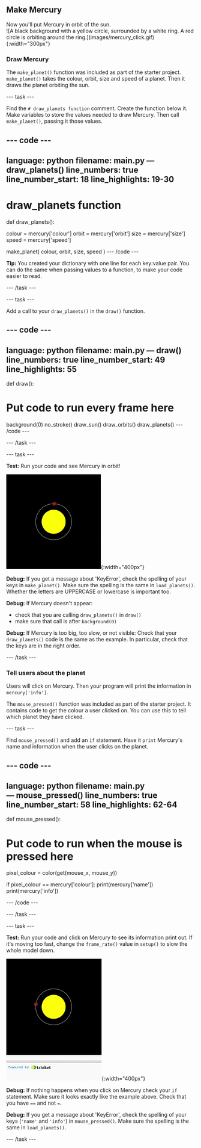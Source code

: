 ## Make Mercury

<div style="display: flex; flex-wrap: wrap">
<div style="flex-basis: 200px; flex-grow: 1; margin-right: 15px;">
Now you'll put Mercury in orbit of the sun.
</div>
<div>
![A black background with a yellow circle, surrounded by a white ring. A red circle is orbiting around the ring.](images/mercury_click.gif){:width="300px"}
</div>
</div>

### Draw Mercury

The `make_planet()` function was included as part of the starter project. `make_planet()` takes the colour, orbit, size and speed of a planet. Then it draws the planet orbiting the sun.

--- task ---

Find the `# draw_planets function` comment. Create the function below it. Make variables to store the values needed to draw Mercury. Then call `make_planet()`, passing it those values.

--- code ---
---
language: python
filename: main.py — draw_planets()
line_numbers: true
line_number_start: 18
line_highlights: 19-30
---
# draw_planets function
def draw_planets():
  
  colour = mercury['colour']
  orbit = mercury['orbit']
  size = mercury['size']
  speed = mercury['speed']

  make_planet(
    colour, 
    orbit, 
    size, 
    speed
    )
--- /code ---

**Tip:** You created your dictionary with one line for each key:value pair. You can do the same when passing values to a function, to make your code easier to read.

--- /task ---

--- task ---

Add a call to your `draw_planets()` in the `draw()` function.

--- code ---
---
language: python
filename: main.py — draw()
line_numbers: true
line_number_start: 49
line_highlights: 55
---
def draw():
  # Put code to run every frame here
  background(0)
  no_stroke()
  draw_sun()
  draw_orbits()
  draw_planets()
--- /code ---

--- /task ---

--- task ---

**Test:** Run your code and see Mercury in orbit!

![A black background with a yellow circle, surrounded by a white ring. A red circle is orbiting around the ring.](images/mercury.gif){:width="400px"}

**Debug:** If you get a message about 'KeyError', check the spelling of your keys in `make_planet()`. Make sure the spelling is the same in `load_planets()`. Whether the letters are UPPERCASE or lowercase is important too.

**Debug:** If Mercury doesn't appear:
 - check that you are calling `draw_planets()` in `draw()` 
 - make sure that call is after `background(0)`

**Debug:** If Mercury is too big, too slow, or not visible: Check that your `draw_planets()` code is the same as the example. In particular, check that the keys are in the right order.

--- /task ---

### Tell users about the planet

Users will click on Mercury. Then your program will print the information in `mercury['info']`.

The `mouse_pressed()` function was included as part of the starter project. It contains code to get the colour a user clicked on. You can use this to tell which planet they have clicked.


--- task ---

Find `mouse_pressed()`  and add an `if` statement. Have it `print` Mercury's name and information when the user clicks on the planet.

--- code ---
---
language: python
filename: main.py — mouse_pressed()
line_numbers: true
line_number_start: 58 
line_highlights: 62-64
---
def mouse_pressed():
# Put code to run when the mouse is pressed here
  pixel_colour = color(get(mouse_x, mouse_y))

  if pixel_colour == mercury['colour']:
    print(mercury['name'])
    print(mercury['info'])

--- /code ---

--- /task ---

--- task ---

**Test:** Run your code and click on Mercury to see its information print out. If it's moving too fast, change the `frame_rate()` value in `setup()` to slow the whole model down.

![A black background with a yellow circle, surrounded by a white ring. A red circle is orbiting around the ring. Information about Mercury appears in the text output.](images/mercury_click.gif){:width="400px"}

**Debug:** If nothing happens when you click on Mercury check your `if` statement. Make sure it looks exactly like the example above. Check that you have `==` and not `=`.

**Debug:** If you get a message about 'KeyError', check the spelling of your keys (`'name'` and `'info'`) in `mouse_pressed()`. Make sure the spelling is the same in `load_planets()`.

--- /task ---
